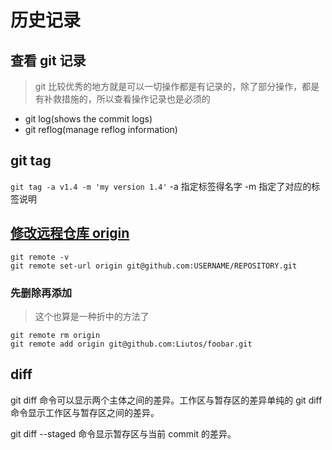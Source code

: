 # 历史记录

## 查看 git 记录

> git 比较优秀的地方就是可以一切操作都是有记录的，除了部分操作，都是有补救措施的，所以查看操作记录也是必须的

- git log(shows the commit logs)
- git reflog(manage reflog information)

## git tag

`git tag -a v1.4 -m 'my version 1.4'` -a 指定标签得名字 -m 指定了对应的标签说明

## [修改远程仓库 origin](https://help.github.com/articles/changing-a-remote-s-url/)

```git
git remote -v
git remote set-url origin git@github.com:USERNAME/REPOSITORY.git
```

### 先删除再添加

> 这个也算是一种折中的方法了

```git
git remote rm origin
git remote add origin git@github.com:Liutos/foobar.git
```

## diff

git diff 命令可以显示两个主体之间的差异。工作区与暂存区的差异单纯的 git diff 命令显示工作区与暂存区之间的差异。

git diff --staged 命令显示暂存区与当前 commit 的差异。
